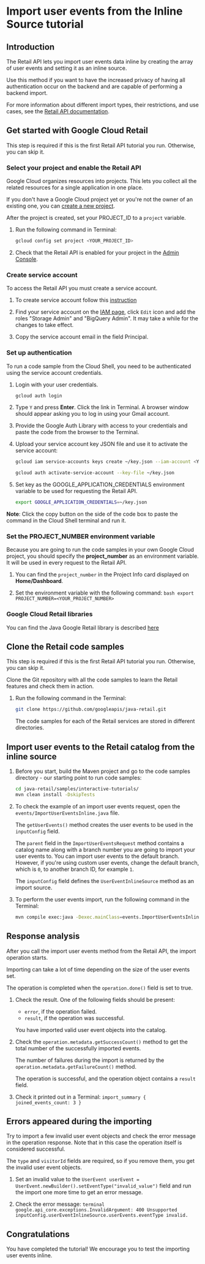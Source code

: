 <walkthrough-metadata>
  <meta name="title" content="Import user events from the Inline Source tutorial" />
  <meta name="description" content="Lets you import user events data inline by creating the array of user events and setting it as an inline source." />
  <meta name="component_id" content="593554" />
  <meta name="keywords" content="retail" />
</walkthrough-metadata>

# Import user events from the Inline Source tutorial

## Introduction

The Retail API lets you import user events data inline by creating the array of user events and setting it as an inline source.

Use this method if you want to have the increased privacy of having all authentication occur on the backend and are capable of performing a backend import.

For more information about different import types, their restrictions, and use cases, see the [Retail API documentation](https://cloud.google.com/retail/docs/import-user-events).

<walkthrough-tutorial-duration duration="3.0"></walkthrough-tutorial-duration>

## Get started with Google Cloud Retail

This step is required if this is the first Retail API tutorial you run.
Otherwise, you can skip it.

### Select your project and enable the Retail API

Google Cloud organizes resources into projects. This lets you
collect all the related resources for a single application in one place.

If you don't have a Google Cloud project yet or you're not the owner of an existing one, you can
[create a new project](https://console.cloud.google.com/projectcreate).

After the project is created, set your PROJECT_ID to a ```project``` variable.
1. Run the following command in Terminal:
    ```bash
    gcloud config set project <YOUR_PROJECT_ID>
    ```

1. Check that the Retail API is enabled for your project in the [Admin Console](https://console.cloud.google.com/ai/retail/).

### Create service account

To access the Retail API you must create a service account.

1.  To create service account follow this
    [instruction](https://cloud.google.com/retail/docs/setting-up#service-account)

1.  Find your service account on the
    [IAM page](https://console.cloud.google.com/iam-admin/iam), click `Edit`
    icon and add the roles "Storage Admin" and "BigQuery Admin". It may take a
    while for the changes to take effect.

1.  Copy the service account email in the field Principal.

### Set up authentication

To run a code sample from the Cloud Shell, you need to be authenticated using
the service account credentials.

1.  Login with your user credentials.

    ```bash
    gcloud auth login
    ```

1.  Type `Y` and press **Enter**. Click the link in Terminal. A browser window
    should appear asking you to log in using your Gmail account.

1.  Provide the Google Auth Library with access to your credentials and paste
    the code from the browser to the Terminal.

1.  Upload your service account key JSON file and use it to activate the service
    account:

    ```bash
    gcloud iam service-accounts keys create ~/key.json --iam-account <YOUR_SERVICE_ACCOUNT_EMAIL>
    ```

    ```bash
    gcloud auth activate-service-account --key-file ~/key.json
    ```

1.  Set key as the GOOGLE_APPLICATION_CREDENTIALS environment variable to be
    used for requesting the Retail API.

    ```bash
    export GOOGLE_APPLICATION_CREDENTIALS=~/key.json
    ```

**Note**: Click the copy button on the side of the code box to paste the command
in the Cloud Shell terminal and run it.

### Set the PROJECT_NUMBER environment variable

Because you are going to run the code samples in your own Google Cloud project,
you should specify the **project_number** as an environment variable. It will be
used in every request to the Retail API.

1.  You can find the `project_number` in the Project Info card displayed on
    **Home/Dashboard**.

1.  Set the environment variable with the following command: `bash export
    PROJECT_NUMBER=<YOUR_PROJECT_NUMBER>`

### Google Cloud Retail libraries

You can find the Java Google Retail library is described
[here](https://googleapis.dev/java/google-cloud-retail/latest/index.html)

## Clone the Retail code samples

This step is required if this is the first Retail API tutorial you run.
Otherwise, you can skip it.

Clone the Git repository with all the code samples to learn the Retail features and check them in action.

1. Run the following command in the Terminal:
    ```bash
    git clone https://github.com/googleapis/java-retail.git
    ```
    The code samples for each of the Retail services are stored in different
    directories.

## Import user events to the Retail catalog from the inline source

1. Before you start, build the Maven project and go to the code samples directory - our starting point to run code samples:
   ```bash
   cd java-retail/samples/interactive-tutorials/ 
   mvn clean install -DskipTests
   ```

1.  To check the example of an import user events request, open the
    <walkthrough-editor-select-regex filePath="cloudshell_open/java-retail/samples/interactive-tutorials/src/main/java/events/ImportUserEventsInline.java" regex="Get user events for import.">`events/ImportUserEventsInline.java`</walkthrough-editor-select-regex> file.

     The `getUserEvents()` method creates the user events to be used in the
    `inputConfig` field.

    The `parent` field in the `ImportUserEventsRequest` method contains a
    catalog name along with a branch number you are going to import your user
    events to. You can import user events to the default branch. However, if
    you're using custom user events, change the default branch, which is `0`, to
    another branch ID, for example `1`.

    The `inputConfig` field defines the `UserEventInlineSource` method as an
    import source.

1.  To perform the user events import, run the following command in the
    Terminal: 
    ```bash
    mvn compile exec:java -Dexec.mainClass=events.ImportUserEventsInline
    ```

## Response analysis

After you call the import user events method from the Retail API, the import operation starts.

Importing can take a lot of time depending on the size of the user events set.

The operation is completed when the `operation.done()` field is set to true.

1.  Check the result. One of the following fields should be present:

    -   `error`, if the operation failed.
    -   `result`, if the operation was successful.

    You have imported valid user event objects into the catalog.

1.  Check the `operation.metadata.getSuccessCount()` method to get the total number
    of the successfully imported events.

    The number of failures during the import is returned by the
    `operation.metadata.getFailureCount()` method.

    The operation is successful, and the operation object contains a `result`
    field.

1.  Check it printed out in a Terminal: `import_summary { joined_events_count: 3
    }`

## Errors appeared during the importing

Try to import a few invalid user event objects and check the error message in the operation response.
Note that in this case the operation itself is considered successful.

The `type` and `visitorId` fields are required, so if you remove them, you get
the invalid user event objects.

1.  Set an invalid value to the `UserEvent userEvent =
    UserEvent.newBuilder().setEventType("invalid_value")` field and run the
    import one more time to get an error message.

1.  Check the error message: `terminal
    google.api_core.exceptions.InvalidArgument: 400 Unsupported
    inputConfig.userEventInlineSource.userEvents.eventType invalid.`

## Congratulations

<walkthrough-conclusion-trophy></walkthrough-conclusion-trophy>

You have completed the tutorial! We encourage you to test the importing user events inline.

<walkthrough-inline-feedback></walkthrough-inline-feedback>


